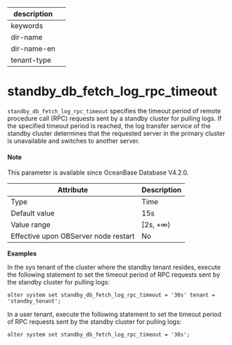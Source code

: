 |description||
|---|---|
|keywords||
|dir-name||
|dir-name-en||
|tenant-type||

# standby_db_fetch_log_rpc_timeout

`standby_db_fetch_log_rpc_timeout` specifies the timeout period of remote procedure call (RPC) requests sent by a standby cluster for pulling logs. If the specified timeout period is reached, the log transfer service of the standby cluster determines that the requested server in the primary cluster is unavailable and switches to another server. 

<main id="notice" type='explain'>

  <h4>Note</h4>

  <p>This parameter is available since OceanBase Database V4.2.0. </p>

</main>

| **Attribute** | **Description** |
| --- | --- |
| Type | Time |
| Default value | 15s |
| Value range | [2s, +∞) |
| Effective upon OBServer node restart | No |

**Examples**

In the sys tenant of the cluster where the standby tenant resides, execute the following statement to set the timeout period of RPC requests sent by the standby cluster for pulling logs: 

```shell
alter system set standby_db_fetch_log_rpc_timeout = '30s' tenant = 'standby_tenant';
```

In a user tenant, execute the following statement to set the timeout period of RPC requests sent by the standby cluster for pulling logs: 

```shell
alter system set standby_db_fetch_log_rpc_timeout = '30s';
```
